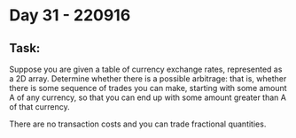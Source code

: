 # Day 31 - 220916

## Task:

Suppose you are given a table of currency exchange rates, 
represented as a 2D array. 
Determine whether there is a possible arbitrage: 
that is, 
whether there is some sequence of trades you can make, 
starting with some amount A of any currency, 
so that you can end up with some amount greater than 
A of that currency.

There are no transaction costs and you can trade 
fractional quantities.
